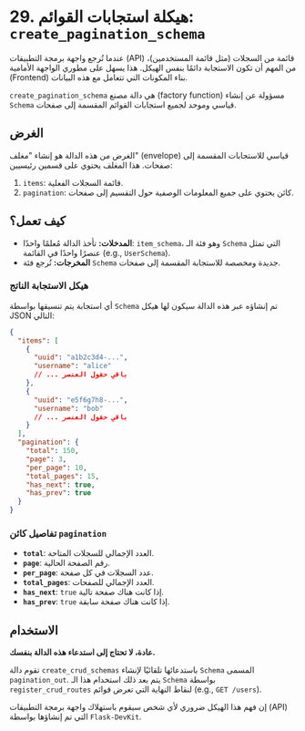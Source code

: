 # 29. هيكلة استجابات القوائم: `create_pagination_schema`

عندما تُرجع واجهة برمجة التطبيقات (API) قائمة من السجلات (مثل قائمة المستخدمين)، من المهم أن تكون الاستجابة دائمًا بنفس الهيكل. هذا يسهل على مطوري الواجهة الأمامية (Frontend) بناء المكونات التي تتعامل مع هذه البيانات.

`create_pagination_schema` هي دالة مصنع (factory function) مسؤولة عن إنشاء `Schema` قياسي وموحد لجميع استجابات القوائم المقسمة إلى صفحات.

## الغرض

الغرض من هذه الدالة هو إنشاء "مغلف" (envelope) قياسي للاستجابات المقسمة إلى صفحات. هذا المغلف يحتوي على قسمين رئيسيين:
1.  `items`: قائمة السجلات الفعلية.
2.  `pagination`: كائن يحتوي على جميع المعلومات الوصفية حول التقسيم إلى صفحات.

## كيف تعمل؟

- **المدخلات:** تأخذ الدالة مُعلمًا واحدًا: `item_schema`، وهو فئة الـ `Schema` التي تمثل عنصرًا واحدًا في القائمة (e.g., `UserSchema`).
- **المخرجات:** تُرجع فئة `Schema` جديدة ومخصصة للاستجابة المقسمة إلى صفحات.

### هيكل الاستجابة الناتج

أي استجابة يتم تنسيقها بواسطة `Schema` تم إنشاؤه عبر هذه الدالة سيكون لها هيكل JSON التالي:

```json
{
  "items": [
    {
      "uuid": "a1b2c3d4-...",
      "username": "alice"
      // ... باقي حقول العنصر
    },
    {
      "uuid": "e5f6g7h8-...",
      "username": "bob"
      // ... باقي حقول العنصر
    }
  ],
  "pagination": {
    "total": 150,
    "page": 3,
    "per_page": 10,
    "total_pages": 15,
    "has_next": true,
    "has_prev": true
  }
}
```

### تفاصيل كائن `pagination`

- **`total`**: العدد الإجمالي للسجلات المتاحة.
- **`page`**: رقم الصفحة الحالية.
- **`per_page`**: عدد السجلات في كل صفحة.
- **`total_pages`**: العدد الإجمالي للصفحات.
- **`has_next`**: `true` إذا كانت هناك صفحة تالية.
- **`has_prev`**: `true` إذا كانت هناك صفحة سابقة.

## الاستخدام

**عادة، لا تحتاج إلى استدعاء هذه الدالة بنفسك.**

تقوم دالة `create_crud_schemas` باستدعائها تلقائيًا لإنشاء `Schema` المسمى `pagination_out`. يتم بعد ذلك استخدام هذا الـ `Schema` بواسطة `register_crud_routes` لنقاط النهاية التي تعرض قوائم (e.g., `GET /users`).

إن فهم هذا الهيكل ضروري لأي شخص سيقوم باستهلاك واجهة برمجة التطبيقات (API) التي تم إنشاؤها بواسطة `Flask-DevKit`.
